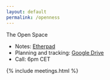 ```yaml
---
layout: default
permalink: /openness
---
```

<section class="space">
  <div class="space__title">The Open Space</div>

   <div class="space__content">
    <ul class="space__notes">
      <li class="space__note">
        Notes:
        <a
          href="https://public.etherpad-mozilla.org/p/Mozfest_2018_Openness_Wranglers"
          target="_blank"
        >
          Etherpad
        </a>
      </li>
      <li class="space__note">
        Planning and tracking:
        <a
          href="https://drive.google.com/drive/folders/1Zv3q44RLMqTuhklMQtYHBinwEps5DS6b?usp=sharing"
          target="_blank"
        >
          Google Drive
        </a>
      </li>
      <li class="space__note">
        Call: 6pm CET
      </li>
    </ul>
   </div>
</section>

<section class="space__metings">
  {% include meetings.html %}
</section>
